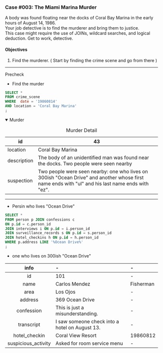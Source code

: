 ### Case #003: The Miami Marina Murder
A body was found floating near the docks of Coral Bay Marina in the early hours of August 14, 1986.  
Your job detective is to find the murderer and bring them to justice.   
This case might require the use of JOINs, wildcard searches, and logical deduction. Get to work, detective.  

#### Objectives
1. Find the murderer. ( Start by finding the crime scene and go from there )
---
Precheck
* Find the murder
```sql
SELECT *
FROM crime_scene
WHERE  date = '19860814'
AND location = 'Coral Bay Marina'
;
```

<details open><summary> Murder </summary>

  
<table>
  <caption> Murder Detail </caption>
  <thead>
    <tr>
      <th>id</th> <th>43</th>
    </tr>
  </thead>
  <tr>
    <td> location </td> <td>Coral Bay Marina</td>
  </tr>
  <tr>
    <td> description </td> <td>The body of an unidentified man was found near the docks. Two people were seen nearby</td>
  </tr>
    <tr>
    <td> suspection </td> <td>Two people were seen nearby: one who lives on 300ish "Ocean Drive" and another whose first name ends with "ul" and his last name ends with "ez".</td>
  </tr>
</table>
</details>

---
* Persin who lives "Ocean Drive"
```sql
SELECT *
FROM person p JOIN confessions c
ON p.id = c.person_id
JOIN interviews i ON p.id = i.person_id
JOIN surveillance_records s ON p.id = s.person_id
JOIN hotel_checkins h ON p.id = h.person_id
WHERE p.address LIKE '%Ocean Drive%'
;
```
* one who lives on 300ish "Ocean Drive"   

| info | - | - |
|:-----------:|:------------|:------------|
| id       | 101        | -         |
| name    | Carlos Mendez      | Fisherman       |
| area      | Los Ojos       | -         |
| address         | 369 Ocean Drive          | -           |
| confession       | This is just a misunderstanding.       | -       |
| transcript    | I saw someone check into a hotel on August 13.     | -      |
| hotel_checkin | Coral View Resort | 19860812 |
| suspicious_activity | Asked for room service menu | - |

  

